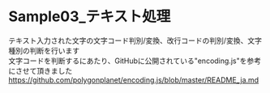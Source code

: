 # Sample03_テキスト処理

テキスト入力された文字の文字コード判別/変換、改行コードの判別/変換、文字種別の判断を行います<br>
文字コードを判断するにあたり、GitHubに公開されている"encoding.js"を参考にさせて頂きました<br>
https://github.com/polygonplanet/encoding.js/blob/master/README_ja.md
